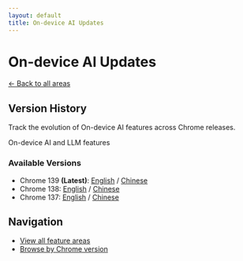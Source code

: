 ```yaml
---
layout: default
title: On-device AI Updates
---
```


# On-device AI Updates

[← Back to all areas](../index.html)

## Version History

Track the evolution of On-device AI features across Chrome releases.

On-device AI and LLM features

### Available Versions

- Chrome 139 **(Latest)**: [English](./chrome-139-en.html) / [Chinese](./chrome-139-zh.html)
- Chrome 138: [English](./chrome-138-en.html) / [Chinese](./chrome-138-zh.html)
- Chrome 137: [English](./chrome-137-en.html) / [Chinese](./chrome-137-zh.html)

## Navigation

- [View all feature areas](../index.html)
- [Browse by Chrome version](../../versions/index.html)
